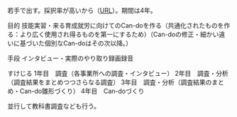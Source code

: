 若手で出す。採択率が高いから（[URL](https://www.jsps.go.jp/file/storage/kaken_27_kdata_2023/3-1-3_r5.pdf)）。期間は4年。




目的
技能実習・来る育成就労に向けてのCan-doを作る（共通化されたものを作る：より広く使用され得るものを第一にするため）（Can-doの修正・細かい違いに基づいた個別なCan-doはその次以降。）

手段
インタビュー・実際のやり取り録画録音

すけじる
1年目　調査（各事業所への調査・インタビュー）
2年目　調査・分析（調査結果をまとめつつさらなる調査）
3年目　調査・分析（調査結果のまとめ・Can-do雛形づくり）
4年目　Can-doづくり

並行して教科書調査なども行う。